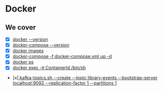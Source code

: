 # Docker

## We cover 
- [x] [docker --version](https://github.com/apoorvpandey-ap/Docker/issues/1#issuecomment-1066628991)
- [x] [docker-compose --version](https://github.com/apoorvpandey-ap/Docker/issues/1#issuecomment-1066631099)
- [x] [docker images](https://github.com/apoorvpandey-ap/Docker/issues/1#issuecomment-1066639052)
- [x] [docker-compose -f docker-compose.yml up -d](https://github.com/apoorvpandey-ap/Docker/issues/1#issuecomment-1066640596)
- [x] [docker ps](https://github.com/apoorvpandey-ap/Docker/issues/1#issuecomment-1066653706)
- [x] [docker exec -it ContainerId /bin/sh](https://github.com/apoorvpandey-ap/Docker/issues/1#issuecomment-1066659133)
- [x][ kafka-topics.sh --create --topic library-events --bootstrap-server localhost:9092 --replication-factor 1 --partitions 1](https://github.com/apoorvpandey-ap/Docker/issues/1#issuecomment-1066659133)

